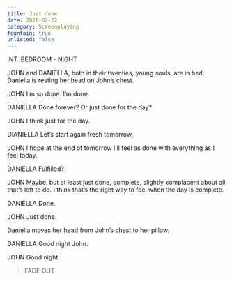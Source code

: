 ```yaml
---
title: Just done
date: 2020-02-22
category: Screenplaying
fountain: true
unlisted: false
---
```


INT. BEDROOM - NIGHT

JOHN and DANIELLA, both in their twenties, young souls, are in bed. Daniella is resting her head on John’s chest.

JOHN
I’m so done. I’m done.

DANIELLA
Done forever? Or just done for the day?

JOHN
I think just for the day.

DIANIELLA
Let’s start again fresh tomorrow.

JOHN
I hope at the end of tomorrow I’ll feel as done with everything as I feel today.

DANIELLA
Fulfilled?

JOHN
Maybe, but at least just done, complete, slightly complacent about all that’s left to do. I think that’s the right way to feel when the day is complete.

DANIELLA
Done.

JOHN
Just done.

Daniella moves her head from John’s chest to her pillow.

DANIELLA
Good night John.

JOHN
Good night.

> FADE OUT
